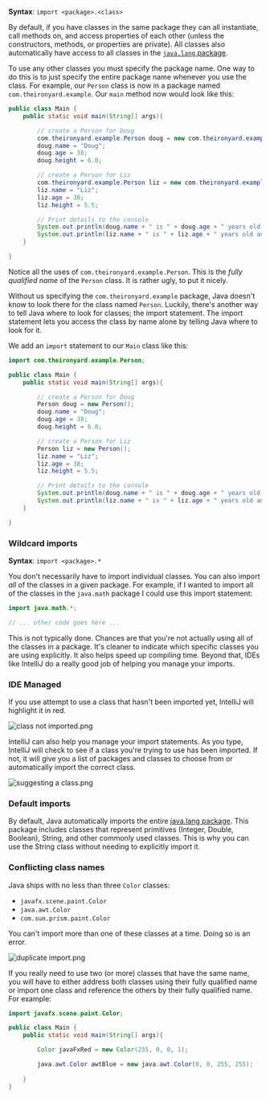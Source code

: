 **Syntax**: `import <package>.<class>`

By default, if you have classes in the same package they can all instantiate, call methods on, and access properties of each other (unless the constructors, methods, or properties are private). All classes also automatically  have access to all classes in the [`java.lang` package](https://docs.oracle.com/javase/8/docs/api/java/lang/package-summary.html).

To use any other classes you must specify the package name. One way to do this is to just specify the entire package name whenever you use the class. For example, our `Person` class is now in a package named `com.theironyard.example`. Our `main` method now would look like this:

```java
public class Main {
    public static void main(String[] args){

        // create a Person for Doug
        com.theironyard.example.Person doug = new com.theironyard.example.Person();
        doug.name = "Doug";
        doug.age = 38;
        doug.height = 6.0;

        // create a Person for Liz
        com.theironyard.example.Person liz = new com.theironyard.example.Person();
        liz.name = "Liz";
        liz.age = 38;
        liz.height = 5.5;

        // Print details to the console
        System.out.println(doug.name + " is " + doug.age + " years old and " + doug.height + " feet tall.");
        System.out.println(liz.name + " is " + liz.age + " years old and " + liz.height + " feet tall.");
    }

}
```

Notice all the uses of `com.theironyard.example.Person`. This is the _fully qualified name_ of the `Person` class. It is rather ugly, to put it nicely. 

Without us specifying the `com.theironyard.example` package, Java  doesn't know to look there for the class named `Person`. Luckily, there's another way to tell Java where to look for classes; the import statement. The import statement lets you access the class by name alone by telling Java where to look for it. 

We add an `import` statement to our `Main` class like this:

```java
import com.theironyard.example.Person;

public class Main {
    public static void main(String[] args){

        // create a Person for Doug
        Person doug = new Person();
        doug.name = "Doug";
        doug.age = 38;
        doug.height = 6.0;

        // create a Person for Liz
        Person liz = new Person();
        liz.name = "Liz";
        liz.age = 38;
        liz.height = 5.5;

        // Print details to the console
        System.out.println(doug.name + " is " + doug.age + " years old and " + doug.height + " feet tall.");
        System.out.println(liz.name + " is " + liz.age + " years old and " + liz.height + " feet tall.");
    }

}
```

### Wildcard imports

**Syntax**: `import <package>.*`

You don't necessarily have to import individual classes. You can also import _all_ of the classes in a given package. For example, if I wanted to import all of the classes in the `java.math` package I could use this import statement:

```java
import java.math.*;

// ... other code goes here ...
```

This is not typically done. Chances are that you're not actually using all of the classes in a package. It's cleaner to indicate which specific  classes you are using explicitly. It also helps speed up compiling time. Beyond that, IDEs like IntelliJ do a really good job of helping you manage your imports. 

### IDE Managed

If you use attempt to use a class that hasn't been imported yet, IntelliJ will highlight it in red.

![class not imported.png](https://tiy-learn-content.s3.amazonaws.com/b22902a6-class%20not%20imported.png)

IntelliJ can also help you manage your import statements. As you type, IntelliJ will check to see if a class you're trying to use has been imported. If not, it will give you a list of packages and classes to choose from or automatically import the correct class.

![suggesting a class.png](https://tiy-learn-content.s3.amazonaws.com/ab14d681-suggesting%20a%20class.png)

### Default imports

By default, Java automatically imports the entire [java.lang package](https://docs.oracle.com/javase/8/docs/api/java/lang/package-summary.html). This package includes classes that represent primitives (Integer, Double, Boolean), String, and other commonly used classes. This is why you can use the String class without needing to explicitly import it.

### Conflicting class names

Java ships with no less than three `Color` classes:

* `javafx.scene.paint.Color`
* `java.awt.Color`
* `com.sun.prism.paint.Color`

You can't import more than one of these classes at a time. Doing so is an error.

![duplicate import.png](https://tiy-learn-content.s3.amazonaws.com/9d5601e9-duplicate%20import.png)

If you really need to use two (or more) classes that have the same name, you will have to either address both classes using their fully qualified name or import one class and reference the others by their fully qualified name. For example:

```java
import javafx.scene.paint.Color;

public class Main {
    public static void main(String[] args){

        Color javaFxRed = new Color(255, 0, 0, 1);

        java.awt.Color awtBlue = new java.awt.Color(0, 0, 255, 255);
        
    }
}
```
